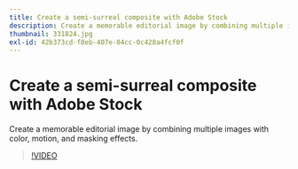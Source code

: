 ```yaml
---
title: Create a semi-surreal composite with Adobe Stock
description: Create a memorable editorial image by combining multiple images with color, motion, and masking effects
thumbnail: 331824.jpg
exl-id: 42b373cd-f8eb-407e-84cc-0c428a4fcf0f
---
```

# Create a semi-surreal composite with Adobe Stock

Create a memorable editorial image by combining multiple images with color, motion, and masking effects.

>[!VIDEO](https://video.tv.adobe.com/v/331824?hidetitle=true)

